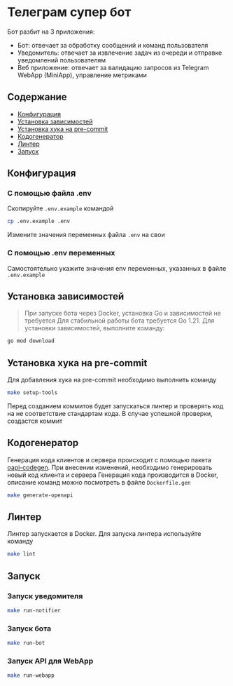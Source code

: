 # Телеграм супер бот
Бот разбит на 3 приложения:
- Бот: отвечает за обработку сообщений и команд пользователя
- Уведомитель: отвечает за извлечение задач из очереди и отправке уведомлений пользователям
- Веб приложение: отвечает за валидацию запросов из Telegram WebApp (MiniApp), управление метриками

## Содержание
- [Конфигурация](#конфигурация)
- [Установка зависимостей](#установка-зависимостей)
- [Установка хука на pre-commit](#установка-хука-pre-commit)
- [Кодогенератор](#кодогенератор)
- [Линтер](#линтер)
- [Запуск](#запуск)


## Конфигурация
### С помощью файла .env
Скопируйте `.env.example` командой
```sh
cp .env.example .env
```
Измените значения переменных файла `.env` на свои

### С помощью .env переменных
Самостоятельно укажите значения env переменных, указанных в файле `.env.example`


## Установка зависимостей
> При запуске бота через Docker, установка Go и зависимостей не требуется
Для стабильной работы бота требуется Go 1.21. Для установки зависимостей, выполните команду:
```sh
go mod download
```


## Установка хука на pre-commit
Для добавления хука на pre-commit необходимо выполнить команду

```sh
make setup-tools
```
Перед созданием коммитов будет запускаться линтер и проверять код на не соответствие стандартам кода. В случае успешной проверки, создастся коммит


## Кодогенератор
Генерация кода клиентов и сервера происходит с помощью пакета [oapi-codegen](https://github.com/deepmap/oapi-codegen).
При внесении изменений, необходимо генерировать новый код клиента и сервера
Генерация кода производится в Docker, описание команд можно посмотреть в файле `Dockerfile.gen`
```sh
make generate-openapi
```


## Линтер
Линтер запускается в Docker. Для запуска линтера используйте команду
```sh
make lint
```


## Запуск
### Запуск уведомителя
```sh
make run-notifier
```

### Запуск бота
```sh
make run-bot
```

### Запуск API для WebApp
```sh
make run-webapp
```
